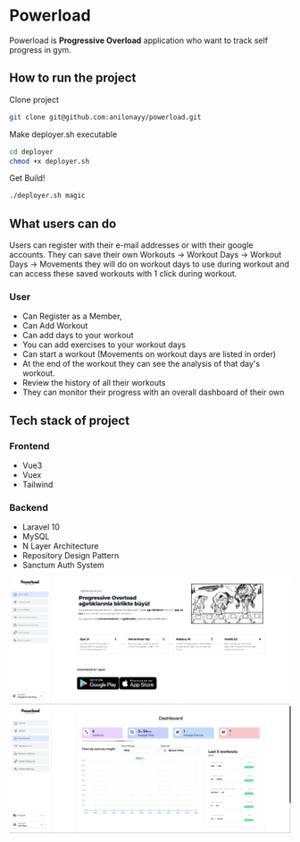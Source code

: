 
# Powerload 
Powerload is **Progressive Overload** application who want to track self progress in gym.


## How to run the project
Clone project
```bash 
git clone git@github.com:anilonayy/powerload.git
```
Make deployer.sh executable
```bash 
cd deployer
chmod +x deployer.sh
```
Get Build!
```bash 
./deployer.sh magic
```

## What users can do
Users can register with their e-mail addresses or with their google accounts. They can save their own Workouts -> Workout Days -> Workout Days -> Movements they will do on workout days to use during workout and can access these saved workouts with 1 click during workout.
### User

 - Can Register as a Member,
 - Can Add Workout
 - Can add days to your workout
 - You can add exercises to your workout days
 - Can start a workout (Movements on workout days are listed in order)
 - At the end of the workout they can see the analysis of that day's workout.
 - Review the history of all their workouts
 - They can monitor their progress with an overall dashboard of their own


## Tech stack of project

### Frontend
 - Vue3
 - Vuex
 - Tailwind
### Backend
 - Laravel 10
 - MySQL
 - N Layer Architecture
 - Repository Design Pattern
 - Sanctum Auth System

![App Image](/frontend/public/images/show-app.png)
![App Image](/frontend/public/images/show-app-2.png)

